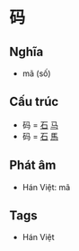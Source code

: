 # 码

## Nghĩa

* mã (số)

## Cấu trúc
* 码 = [石](石.md) [马](马.md)
* 码 = [石](石.md) [馬](馬.md)

## Phát âm

* Hán Việt: mã

## Tags
* Hán Việt

<script>window.HANZI_FIELD='码';</script>
